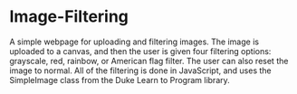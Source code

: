 # Image-Filtering
A simple webpage for uploading and filtering images. The image is uploaded to a canvas, and then the user is given four filtering options: grayscale, red, rainbow, or American flag filter. The user can also reset the image to normal. All of the filtering is done in JavaScript, and uses the SimpleImage class from the Duke Learn to Program library.
